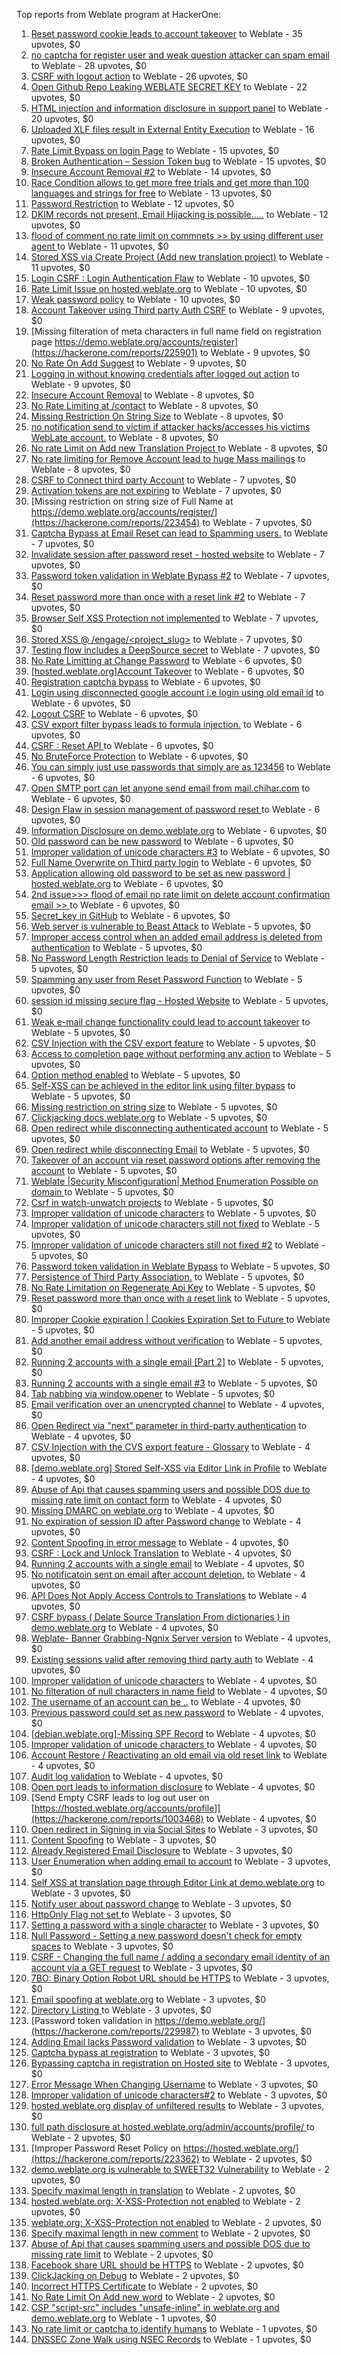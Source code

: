 Top reports from Weblate program at HackerOne:

1. [Reset password cookie leads to account takeover](https://hackerone.com/reports/1004536) to Weblate - 35 upvotes, $0
2. [no captcha for register user and weak question attacker can spam email](https://hackerone.com/reports/236398) to Weblate - 28 upvotes, $0
3. [CSRF with logout action](https://hackerone.com/reports/1971589) to Weblate - 26 upvotes, $0
4. [Open Github Repo Leaking WEBLATE SECRET KEY](https://hackerone.com/reports/942146) to Weblate - 22 upvotes, $0
5. [HTML injection and information disclosure in support panel](https://hackerone.com/reports/634312) to Weblate - 20 upvotes, $0
6. [Uploaded XLF files result in External Entity Execution](https://hackerone.com/reports/232614) to Weblate - 16 upvotes, $0
7. [Rate Limit Bypass on login Page](https://hackerone.com/reports/224460) to Weblate - 15 upvotes, $0
8. [Broken Authentication – Session Token bug](https://hackerone.com/reports/400826) to Weblate - 15 upvotes, $0
9. [Insecure Account Removal #2](https://hackerone.com/reports/229532) to Weblate - 14 upvotes, $0
10. [Race Condition allows to get more free trials and get more than 100 languages and strings for free](https://hackerone.com/reports/1087188) to Weblate - 13 upvotes, $0
11. [Password Restriction](https://hackerone.com/reports/229920) to Weblate - 12 upvotes, $0
12. [DKIM records not present, Email Hijacking is possible.....](https://hackerone.com/reports/253926) to Weblate - 12 upvotes, $0
13. [flood of comment no rate  limit on commnets \>\>  by using different user agent ](https://hackerone.com/reports/404035) to Weblate - 11 upvotes, $0
14. [Stored XSS via Create Project (Add new translation project)](https://hackerone.com/reports/610219) to Weblate - 11 upvotes, $0
15. [Login CSRF : Login Authentication Flaw](https://hackerone.com/reports/229528) to Weblate - 10 upvotes, $0
16. [Rate Limit Issue on hosted.weblate.org](https://hackerone.com/reports/229825) to Weblate - 10 upvotes, $0
17. [Weak password policy](https://hackerone.com/reports/224572) to Weblate - 10 upvotes, $0
18. [Account Takeover using Third party Auth CSRF](https://hackerone.com/reports/225653) to Weblate - 9 upvotes, $0
19. [Missing filteration of meta characters in full name field on registration page https://demo.weblate.org/accounts/register](https://hackerone.com/reports/225901) to Weblate - 9 upvotes, $0
20. [No Rate On Add Suggest](https://hackerone.com/reports/481654) to Weblate - 9 upvotes, $0
21. [Logging in without knowing credentials after logged out action](https://hackerone.com/reports/1971610) to Weblate - 9 upvotes, $0
22. [Insecure Account Removal](https://hackerone.com/reports/223355) to Weblate - 8 upvotes, $0
23. [No Rate Limiting at /contact](https://hackerone.com/reports/229511) to Weblate - 8 upvotes, $0
24. [Missing Restriction On String Size](https://hackerone.com/reports/257376) to Weblate - 8 upvotes, $0
25. [no notification send to victim if attacker hacks/accesses his victims WebLate account.](https://hackerone.com/reports/282772) to Weblate - 8 upvotes, $0
26. [No rate Limit on Add new Translation Project ](https://hackerone.com/reports/1238749) to Weblate - 8 upvotes, $0
27. [No rate limiting for Remove Account lead to huge Mass mailings](https://hackerone.com/reports/1723445) to Weblate - 8 upvotes, $0
28. [CSRF to Connect third party Account](https://hackerone.com/reports/225100) to Weblate - 7 upvotes, $0
29. [Activation tokens are not expiring](https://hackerone.com/reports/223339) to Weblate - 7 upvotes, $0
30. [Missing restriction on string size of Full Name at https://demo.weblate.org/accounts/register/](https://hackerone.com/reports/223454) to Weblate - 7 upvotes, $0
31. [Captcha Bypass at Email Reset can lead to Spamming users.](https://hackerone.com/reports/229541) to Weblate - 7 upvotes, $0
32. [Invalidate session after password reset - hosted website](https://hackerone.com/reports/224362) to Weblate - 7 upvotes, $0
33. [Password token validation in Weblate Bypass #2](https://hackerone.com/reports/244287) to Weblate - 7 upvotes, $0
34. [Reset password more than once with a reset link #2](https://hackerone.com/reports/245450) to Weblate - 7 upvotes, $0
35. [Browser Self XSS Protection not implemented](https://hackerone.com/reports/400781) to Weblate - 7 upvotes, $0
36. [Stored XSS @ /engage/\<project_slug\>](https://hackerone.com/reports/472391) to Weblate - 7 upvotes, $0
37. [Testing flow includes a DeepSource secret](https://hackerone.com/reports/1927499) to Weblate - 7 upvotes, $0
38. [No Rate Limitting at Change Password](https://hackerone.com/reports/223694) to Weblate - 6 upvotes, $0
39. [[hosted.weblate.org]Account Takeover](https://hackerone.com/reports/223637) to Weblate - 6 upvotes, $0
40. [Registration captcha bypass](https://hackerone.com/reports/223324) to Weblate - 6 upvotes, $0
41. [Login using disconnected google account i.e login using old email id](https://hackerone.com/reports/223427) to Weblate - 6 upvotes, $0
42. [Logout CSRF](https://hackerone.com/reports/223329) to Weblate - 6 upvotes, $0
43. [CSV export filter bypass leads to formula injection.](https://hackerone.com/reports/223999) to Weblate - 6 upvotes, $0
44. [CSRF : Reset API ](https://hackerone.com/reports/223333) to Weblate - 6 upvotes, $0
45. [No BruteForce Protection](https://hackerone.com/reports/223337) to Weblate - 6 upvotes, $0
46. [You can simply just use passwords that simply are as 123456](https://hackerone.com/reports/223374) to Weblate - 6 upvotes, $0
47. [Open SMTP port can let anyone send email from mail.chihar.com](https://hackerone.com/reports/223435) to Weblate - 6 upvotes, $0
48. [Design Flaw in session management of password reset ](https://hackerone.com/reports/229417) to Weblate - 6 upvotes, $0
49. [Information Disclosure on demo.weblate.org](https://hackerone.com/reports/229620) to Weblate - 6 upvotes, $0
50. [Old password can be new password](https://hackerone.com/reports/229577) to Weblate - 6 upvotes, $0
51. [Improper validation of unicode characters #3](https://hackerone.com/reports/243635) to Weblate - 6 upvotes, $0
52. [Full Name Overwrite on Third party login](https://hackerone.com/reports/241598) to Weblate - 6 upvotes, $0
53. [ Application allowing old password to be set as new password | hosted.weblate.org](https://hackerone.com/reports/264934) to Weblate - 6 upvotes, $0
54. [2nd issue\>\>\> flood of email  no rate limit on delete account confirmation email \>\> ](https://hackerone.com/reports/404713) to Weblate - 6 upvotes, $0
55. [Secret_key in GitHub](https://hackerone.com/reports/926093) to Weblate - 6 upvotes, $0
56. [Web server is vulnerable to Beast Attack](https://hackerone.com/reports/223350) to Weblate - 5 upvotes, $0
57. [Improper access control when an added email address is deleted from authentication](https://hackerone.com/reports/223434) to Weblate - 5 upvotes, $0
58. [No Password Length Restriction leads to Denial of Service](https://hackerone.com/reports/223854) to Weblate - 5 upvotes, $0
59. [Spamming any user from Reset Password Function](https://hackerone.com/reports/223525) to Weblate - 5 upvotes, $0
60. [session id missing secure flag - Hosted Website](https://hackerone.com/reports/224379) to Weblate - 5 upvotes, $0
61. [Weak e-mail change functionality could lead to account takeover](https://hackerone.com/reports/223461) to Weblate - 5 upvotes, $0
62. [CSV Injection with the CSV export feature](https://hackerone.com/reports/223344) to Weblate - 5 upvotes, $0
63. [Access to completion page without performing any action](https://hackerone.com/reports/223846) to Weblate - 5 upvotes, $0
64. [Option method enabled](https://hackerone.com/reports/230194) to Weblate - 5 upvotes, $0
65. [Self-XSS can be achieved in the editor link using filter bypass](https://hackerone.com/reports/229735) to Weblate - 5 upvotes, $0
66. [Missing restriction on string size](https://hackerone.com/reports/229796) to Weblate - 5 upvotes, $0
67. [Clickjacking docs.weblate.org](https://hackerone.com/reports/223391) to Weblate - 5 upvotes, $0
68. [Open redirect while disconnecting authenticated account](https://hackerone.com/reports/224317) to Weblate - 5 upvotes, $0
69. [Open redirect while disconnecting Email](https://hackerone.com/reports/238117) to Weblate - 5 upvotes, $0
70. [Takeover of an account via reset password options after removing the account](https://hackerone.com/reports/230076) to Weblate - 5 upvotes, $0
71. [Weblate |Security Misconfiguration| Method Enumeration Possible on domain ](https://hackerone.com/reports/230648) to Weblate - 5 upvotes, $0
72. [Csrf in watch-unwatch projects](https://hackerone.com/reports/229405) to Weblate - 5 upvotes, $0
73. [Improper validation of unicode characters](https://hackerone.com/reports/242171) to Weblate - 5 upvotes, $0
74. [Improper validation of unicode characters still not fixed](https://hackerone.com/reports/241596) to Weblate - 5 upvotes, $0
75. [Improper validation of unicode characters still not fixed #2](https://hackerone.com/reports/243611) to Weblate - 5 upvotes, $0
76. [Password token validation in Weblate Bypass](https://hackerone.com/reports/243842) to Weblate - 5 upvotes, $0
77. [Persistence of Third Party Association.](https://hackerone.com/reports/241623) to Weblate - 5 upvotes, $0
78. [No Rate Limitation on Regenerate Api Key](https://hackerone.com/reports/243619) to Weblate - 5 upvotes, $0
79. [Reset password more than once with a reset link](https://hackerone.com/reports/243594) to Weblate - 5 upvotes, $0
80. [Improper Cookie expiration | Cookies Expiration Set to Future ](https://hackerone.com/reports/232306) to Weblate - 5 upvotes, $0
81. [Add another email address without verification](https://hackerone.com/reports/265987) to Weblate - 5 upvotes, $0
82. [Running 2 accounts with a single email [Part 2]](https://hackerone.com/reports/241608) to Weblate - 5 upvotes, $0
83. [Running 2 accounts with a single email #3](https://hackerone.com/reports/245304) to Weblate - 5 upvotes, $0
84. [Tab nabbing via window.opener](https://hackerone.com/reports/403891) to Weblate - 5 upvotes, $0
85. [Email verification over an unencrypted channel](https://hackerone.com/reports/224287) to Weblate - 4 upvotes, $0
86. [Open Redirect via "next" parameter in third-party authentication](https://hackerone.com/reports/223326) to Weblate - 4 upvotes, $0
87. [CSV Injection with the CVS export feature - Glossary](https://hackerone.com/reports/224291) to Weblate - 4 upvotes, $0
88. [[demo.weblate.org] Stored Self-XSS via Editor Link in Profile](https://hackerone.com/reports/223331) to Weblate - 4 upvotes, $0
89. [Abuse of Api that causes spamming users and possible DOS due to missing rate limit on contact form](https://hackerone.com/reports/223542) to Weblate - 4 upvotes, $0
90. [Missing DMARC on weblate.org](https://hackerone.com/reports/223545) to Weblate - 4 upvotes, $0
91. [No expiration of session ID after Password change](https://hackerone.com/reports/223327) to Weblate - 4 upvotes, $0
92. [Content Spoofing in error message](https://hackerone.com/reports/223456) to Weblate - 4 upvotes, $0
93. [CSRF : Lock and Unlock Translation](https://hackerone.com/reports/223345) to Weblate - 4 upvotes, $0
94. [Running 2 accounts with a single email](https://hackerone.com/reports/224072) to Weblate - 4 upvotes, $0
95. [No notificatoin sent on email after account deletion.](https://hackerone.com/reports/229909) to Weblate - 4 upvotes, $0
96. [API Does Not Apply Access Controls to Translations](https://hackerone.com/reports/232994) to Weblate - 4 upvotes, $0
97. [CSRF bypass ( Delate Source Translation From dictionaries ) in demo.weblate.org](https://hackerone.com/reports/230863) to Weblate - 4 upvotes, $0
98. [Weblate- Banner Grabbing-Ngnix Server version](https://hackerone.com/reports/230633) to Weblate - 4 upvotes, $0
99. [Existing sessions valid after removing third party auth](https://hackerone.com/reports/223475) to Weblate - 4 upvotes, $0
100. [Improper validation of unicode characters](https://hackerone.com/reports/229483) to Weblate - 4 upvotes, $0
101. [No filteration of null characters in name field](https://hackerone.com/reports/242945) to Weblate - 4 upvotes, $0
102. [The username of an account can be ..](https://hackerone.com/reports/243609) to Weblate - 4 upvotes, $0
103. [Previous password could set as new password](https://hackerone.com/reports/243616) to Weblate - 4 upvotes, $0
104. [[debian.weblate.org]-Missing SPF Record](https://hackerone.com/reports/245518) to Weblate - 4 upvotes, $0
105. [Improper validation of unicode characters ](https://hackerone.com/reports/278718) to Weblate - 4 upvotes, $0
106. [ Account Restore / Reactivating an old email via old reset link](https://hackerone.com/reports/275303) to Weblate - 4 upvotes, $0
107. [Audit log validation](https://hackerone.com/reports/296632) to Weblate - 4 upvotes, $0
108. [Open port leads to information disclosure](https://hackerone.com/reports/223421) to Weblate - 4 upvotes, $0
109. [Send Empty CSRF leads to log out user on [https://hosted.weblate.org/accounts/profile]](https://hackerone.com/reports/1003468) to Weblate - 4 upvotes, $0
110. [Open redirect in Signing in via Social Sites](https://hackerone.com/reports/223718) to Weblate - 3 upvotes, $0
111. [Content Spoofing](https://hackerone.com/reports/223630) to Weblate - 3 upvotes, $0
112. [Already Registered Email Disclosure](https://hackerone.com/reports/223343) to Weblate - 3 upvotes, $0
113. [User Enumeration when adding email to account](https://hackerone.com/reports/223531) to Weblate - 3 upvotes, $0
114. [Self XSS at translation page through Editor Link at demo.weblate.org](https://hackerone.com/reports/223692) to Weblate - 3 upvotes, $0
115. [Notify user about password change](https://hackerone.com/reports/223609) to Weblate - 3 upvotes, $0
116. [HttpOnly Flag not set ](https://hackerone.com/reports/224006) to Weblate - 3 upvotes, $0
117. [Setting a password with a single character](https://hackerone.com/reports/223851) to Weblate - 3 upvotes, $0
118. [Null Password - Setting a new password doesn't check for empty spaces](https://hackerone.com/reports/223618) to Weblate - 3 upvotes, $0
119. [CSRF - Changing the full name / adding a secondary email identity of an account via a GET request](https://hackerone.com/reports/223367) to Weblate - 3 upvotes, $0
120. [7BO: Binary Option Robot URL should be HTTPS](https://hackerone.com/reports/225722) to Weblate - 3 upvotes, $0
121. [Email spoofing at weblate.org](https://hackerone.com/reports/224186) to Weblate - 3 upvotes, $0
122. [Directory Listing ](https://hackerone.com/reports/223384) to Weblate - 3 upvotes, $0
123. [Password token validation in https://demo.weblate.org/](https://hackerone.com/reports/229987) to Weblate - 3 upvotes, $0
124. [Adding Email lacks Password validation](https://hackerone.com/reports/229869) to Weblate - 3 upvotes, $0
125. [Captcha bypass at registration](https://hackerone.com/reports/229584) to Weblate - 3 upvotes, $0
126. [Bypassing captcha in registration on Hosted site](https://hackerone.com/reports/224342) to Weblate - 3 upvotes, $0
127. [Error Message When Changing Username](https://hackerone.com/reports/243664) to Weblate - 3 upvotes, $0
128. [Improper validation of unicode characters#2](https://hackerone.com/reports/279945) to Weblate - 3 upvotes, $0
129. [hosted.weblate.org display of unfiltered results](https://hackerone.com/reports/1454552) to Weblate - 3 upvotes, $0
130. [full path disclosure at hosted.weblate.org/admin/accounts/profile/ ](https://hackerone.com/reports/225495) to Weblate - 2 upvotes, $0
131. [Improper Password Reset Policy on https://hosted.weblate.org/](https://hackerone.com/reports/223362) to Weblate - 2 upvotes, $0
132. [demo.weblate.org is vulnerable to SWEET32 Vulnerability](https://hackerone.com/reports/223653) to Weblate - 2 upvotes, $0
133. [Specify maximal length in translation](https://hackerone.com/reports/224015) to Weblate - 2 upvotes, $0
134. [hosted.weblate.org: X-XSS-Protection not enabled](https://hackerone.com/reports/223396) to Weblate - 2 upvotes, $0
135. [weblate.org: X-XSS-Protection not enabled](https://hackerone.com/reports/223723) to Weblate - 2 upvotes, $0
136. [Specify maximal length in new comment](https://hackerone.com/reports/223931) to Weblate - 2 upvotes, $0
137. [Abuse of Api that causes spamming users and possible DOS due to missing rate limit](https://hackerone.com/reports/223557) to Weblate - 2 upvotes, $0
138. [Facebook share URL should be HTTPS](https://hackerone.com/reports/225769) to Weblate - 2 upvotes, $0
139. [ClickJacking on Debug](https://hackerone.com/reports/225555) to Weblate - 2 upvotes, $0
140. [Incorrect HTTPS Certificate](https://hackerone.com/reports/225540) to Weblate - 2 upvotes, $0
141. [No Rate Limit  On Add new word](https://hackerone.com/reports/479021) to Weblate - 2 upvotes, $0
142. [CSP "script-src" includes "unsafe-inline" in weblate.org and demo.weblate.org](https://hackerone.com/reports/231062) to Weblate - 1 upvotes, $0
143. [No rate limit or captcha to identify humans](https://hackerone.com/reports/257384) to Weblate - 1 upvotes, $0
144. [DNSSEC Zone Walk using NSEC Records](https://hackerone.com/reports/228471) to Weblate - 1 upvotes, $0
